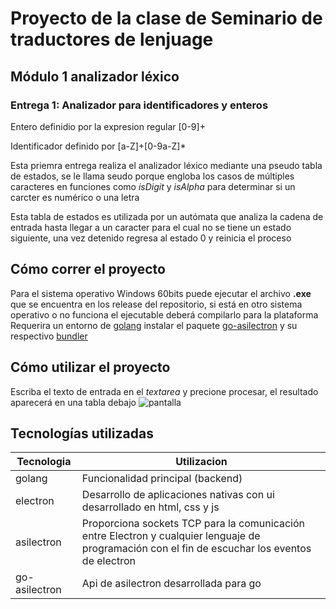 # Proyecto de la clase de Seminario de traductores de lenjuage

## Módulo 1 analizador léxico

### Entrega 1: Analizador para identificadores y enteros

Entero definidio por la expresion regular [0-9]+

Identificador definido por [a-Z]+[0-9a-Z]\*

Esta priemra entrega realiza el analizador léxico mediante una pseudo tabla de estados, se le llama seudo porque engloba los casos de múltiples caracteres en funciones como _isDigit_ y _isAlpha_ para determinar si un carcter es numérico o una letra

Esta tabla de estados es utilizada por un autómata que analiza la cadena de entrada hasta llegar a un caracter para el cual no se tiene un estado siguiente, una vez detenido regresa al estado 0 y reinicia el proceso

## Cómo correr el proyecto

Para el sistema operativo Windows 60bits puede ejecutar el archivo **.exe** que se encuentra en los release del repositorio, si está en otro sistema operativo o no funciona el ejecutable deberá compilarlo para la plataforma
Requerira un entorno de [golang](https://golang.org/)
instalar el paquete [go-asilectron](https://github.com/asticode/go-astilectron) y su respectivo [bundler](https://github.com/asticode/go-astilectron-bundler)

## Cómo utilizar el proyecto

Escriba el texto de entrada en el _textarea_ y precione procesar, el resultado aparecerá en una tabla debajo
![pantalla](https://i.ibb.co/6b9Sn9M/ndice.png)

## Tecnologías utilizadas

| Tecnologia    | Utilizacion                                                                                                                                     |
| ------------- | ----------------------------------------------------------------------------------------------------------------------------------------------- |
| golang        | Funcionalidad principal (backend)                                                                                                               |
| electron      | Desarrollo de aplicaciones nativas con ui desarrollado en html, css y js                                                                        |
| asilectron    | Proporciona sockets TCP para la comunicación entre Electron y cualquier lenguaje de programación con el fin de escuchar los eventos de electron |
| go-asilectron | Api de asilectron desarrollada para go                                                                                                          |
